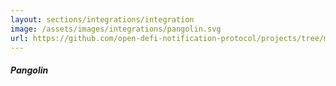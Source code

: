 ```yaml
---
layout: sections/integrations/integration
image: /assets/images/integrations/pangolin.svg
url: https://github.com/open-defi-notification-protocol/projects/tree/master/pangolin
---
```


##### Pangolin